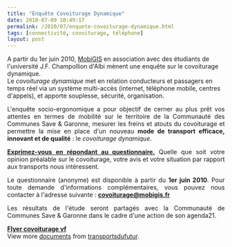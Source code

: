 ```yaml
---
title: "Enquête Covoiturage Dynamique"
date: 2010-07-09 10:49:17
permalink: /2010/07/enquete-covoiturage-dynamique.html
tags: [connectivité, covoiturage, téléphone]
layout: post
---
```


<p>A partir du 1er juin 2010, <a href="http://www.mobigis.fr/fr/enquete-covoiturage.html" target="_blank">MobiGIS</a> en association avec des étudiants de l'université J.F. Champollion d'Albi mènent une enquête sur le covoiturage dynamique. <br />Le <em>covoiturage dynamique</em> met en relation conducteurs et passagers en temps réel via un système multi-accès (internet, téléphone mobile, centres d'appels), et apporte souplesse, sécurité, organisation.</p> <p style="text-align: justify">L'enquête socio-ergonomique a pour objectif de cerner au plus prêt vos attentes en termes de mobilité sur le territoire de la Communauté des Communes Save & Garonne, mesurer les freins et atouts du covoiturage et permettre la mise en place d'un nouveau <strong>mode de transport efficace, innovant et de qualité</strong> : le <em>covoiturage dynamique</em>.</p> <p style="text-align: justify"><strong><a href="http://sondage.univ-jfc.fr//index.php?sid=45612&lang=fr" target="_blank">Exprimez-vous en répondant au questionnaire.</a></strong> Quelle que soit votre opinion préalable sur le covoiturage, votre avis et votre situation par rapport aux transports nous intéressent.</p> <p style="text-align: justify"> </p>  <!--more-->  <p style="text-align: justify">Le questionnaire (anonyme) est disponible à partir du <strong>1er juin 2010</strong>. Pour toute demande d'informations complémentaires, vous pouvez nous contacter à l'adresse suivante : <strong><a href="mailto:covoiturage@mobigis.fr" target="_blank">covoiturage@mobigis.fr </a></strong></p> <p style="text-align: justify">Les résultats de l'étude seront partagés avec la Communauté de Communes Save & Garonne dans le cadre d'une action de son agenda21.<br /></p> <div id="__ss_4718535"><strong><a href="http://www.slideshare.net/transportsdufutur/flyer-covoiturage-vf" title="Flyer covoiturage vf">Flyer covoiturage vf</a></strong>   <div>View more <a href="http://www.slideshare.net/">documents</a> from <a href="http://www.slideshare.net/transportsdufutur">transportsdufutur</a>.</div></div>
